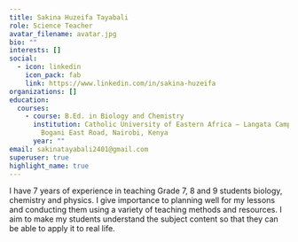 ```yaml
---
title: Sakina Huzeifa Tayabali
role: Science Teacher
avatar_filename: avatar.jpg
bio: ""
interests: []
social:
  - icon: linkedin
    icon_pack: fab
    link: https://www.linkedin.com/in/sakina-huzeifa
organizations: []
education:
  courses:
    - course: B.Ed. in Biology and Chemistry
      institution: Catholic University of Eastern Africa – Langata Campus, Nairobi
        Bogani East Road, Nairobi, Kenya
      year: ""
email: sakinatayabali2401@gmail.com
superuser: true
highlight_name: true
---
```

I have 7 years of experience in teaching Grade 7, 8 and 9 students biology, chemistry and physics.  I give importance to planning well for my lessons and conducting them using a variety of teaching methods and resources. I aim to make my students understand the subject content so that they can be able to apply it to real life.